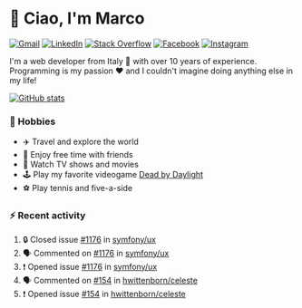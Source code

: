 # 👋 Ciao, I'm Marco

[![Gmail](https://img.shields.io/badge/Gmail-%23BB001B?style=flat-square&logo=gmail&logoColor=white)](mailto:gremo1982@gmail.com)
[![LinkedIn](https://img.shields.io/badge/LinkedIn-%230e76a8?style=flat-square&logo=linkedin)](https://www.linkedin.com/in/marco-polichetti)
[![Stack Overflow](https://img.shields.io/stackexchange/stackoverflow/r/220180?style=flat&logo=stackoverflow&label=Stack%20Overflow&color=%23F47F24)](https://stackoverflow.com/users/220180)
[![Facebook](https://img.shields.io/badge/-Facebook-%234267B2?style=flat-square&logo=facebook&logoColor=white)](https://www.facebook.com/marco.poliketti)
[![Instagram](https://img.shields.io/badge/-Instagram-%23C13584?style=flat-square&logo=instagram&logoColor=white)](https://www.instagram.com/marco.gremo)

I'm a web developer from Italy 🍕 with over 10 years of experience. Programming is my passion ❤️ and I couldn't imagine doing anything else in my life!

[![GitHub stats](https://github-readme-stats.vercel.app/api?username=gremo&show_icons=true&rank_icon=github&theme=transparent)](https://github.com/anuraghazra/github-readme-stats)

### 📅 Hobbies

- ✈️ Travel and explore the world
- 🍻 Enjoy free time with friends
- 🎥 Watch TV shows and movies
- 🕹️ Play my favorite videogame [Dead by Daylight](https://deadbydaylight.com)
- ⚽ Play tennis and five-a-side

### ⚡ Recent activity

<!--START_SECTION:activity-->
1. 🔒 Closed issue [#1176](https://github.com/symfony/ux/issues/1176) in [symfony/ux](https://github.com/symfony/ux)
2. 🗣 Commented on [#1176](https://github.com/symfony/ux/issues/1176#issuecomment-1757462906) in [symfony/ux](https://github.com/symfony/ux)
3. ❗ Opened issue [#1176](https://github.com/symfony/ux/issues/1176) in [symfony/ux](https://github.com/symfony/ux)
4. 🗣 Commented on [#154](https://github.com/hwittenborn/celeste/issues/154#issuecomment-1752144265) in [hwittenborn/celeste](https://github.com/hwittenborn/celeste)
5. ❗ Opened issue [#154](https://github.com/hwittenborn/celeste/issues/154) in [hwittenborn/celeste](https://github.com/hwittenborn/celeste)
<!--END_SECTION:activity-->
